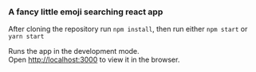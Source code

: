 
<h3>A fancy little emoji searching react app</h3>

After cloning the repository run `npm install`, then run either `npm start` or `yarn start`

Runs the app in the development mode.<br />
Open [http://localhost:3000](http://localhost:3000) to view it in the browser.
